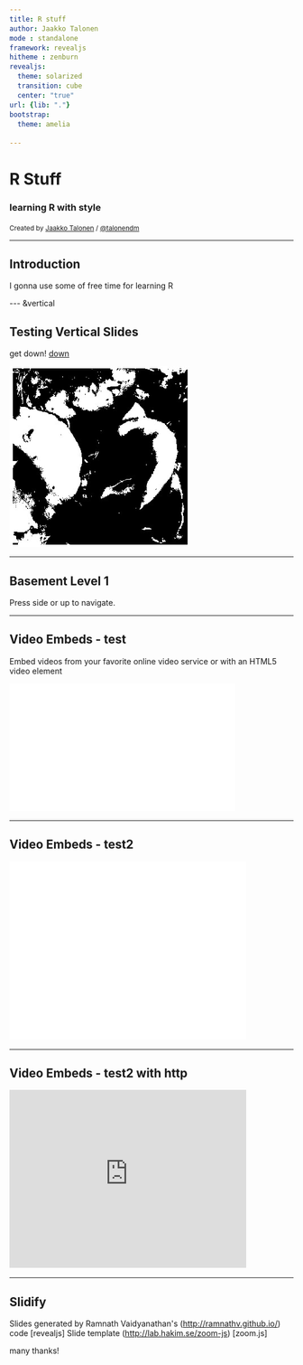 ```yaml
---
title: R stuff
author: Jaakko Talonen
mode : standalone
framework: revealjs
hitheme : zenburn
revealjs:
  theme: solarized
  transition: cube
  center: "true"
url: {lib: "."}
bootstrap:
  theme: amelia

---
```


# R Stuff
### learning R with style

<small> Created by [Jaakko Talonen](http://jaakko.me) / [@talonendm](http://twitter.com/jaakkotalonen) </small>

<script src="http://ajax.googleapis.com/ajax/libs/jquery/1.9.1/jquery.min.js"></script>

---

## Introduction

I gonna use some of free time for learning R

--- &vertical

## Testing Vertical Slides

get down! <a href="#" class="navigate-down">down</a>

<a href="#" class="image navigate-down">
  <img width="320" height="320" src="https://github.com/talonendm/pics/blob/master/t2_jpg_Agrocybe_erebia%23001.JPG?raw=true" alt="Down arrow">
</a>

***

## Basement Level 1

Press side or up to navigate.

---

## Video Embeds - test

Embed videos from your favorite online video service or with an HTML5 video element

<iframe width="400" height="225" frameborder="0"
  src="//www.youtube.com/watch?v=gIAbyWhI7kQ" >
</iframe>

---

## Video Embeds - test2

<iframe width="420" 
height="315" src="//www.youtube.com/embed/I95GOmLc7TA" 
frameborder="0" allowfullscreen></iframe>


---

## Video Embeds - test2 with http

<iframe width="420" 
height="315" src="http://www.youtube.com/embed/I95GOmLc7TA" 
frameborder="0" allowfullscreen></iframe>


---


## Slidify

Slides generated by Ramnath Vaidyanathan's
(http://ramnathv.github.io/)
code [revealjs]
Slide template (http://lab.hakim.se/zoom-js) [zoom.js]

many thanks!



